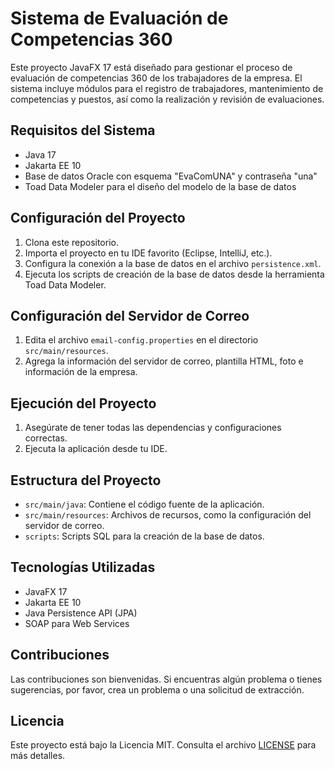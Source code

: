 # Sistema de Evaluación de Competencias 360

Este proyecto JavaFX 17 está diseñado para gestionar el proceso de evaluación de competencias 360 de los trabajadores de la empresa. El sistema incluye módulos para el registro de trabajadores, mantenimiento de competencias y puestos, así como la realización y revisión de evaluaciones.

## Requisitos del Sistema

- Java 17
- Jakarta EE 10
- Base de datos Oracle con esquema "EvaComUNA" y contraseña "una"
- Toad Data Modeler para el diseño del modelo de la base de datos

## Configuración del Proyecto

1. Clona este repositorio.
2. Importa el proyecto en tu IDE favorito (Eclipse, IntelliJ, etc.).
3. Configura la conexión a la base de datos en el archivo `persistence.xml`.
4. Ejecuta los scripts de creación de la base de datos desde la herramienta Toad Data Modeler.

## Configuración del Servidor de Correo

1. Edita el archivo `email-config.properties` en el directorio `src/main/resources`.
2. Agrega la información del servidor de correo, plantilla HTML, foto e información de la empresa.

## Ejecución del Proyecto

1. Asegúrate de tener todas las dependencias y configuraciones correctas.
2. Ejecuta la aplicación desde tu IDE.

## Estructura del Proyecto

- `src/main/java`: Contiene el código fuente de la aplicación.
- `src/main/resources`: Archivos de recursos, como la configuración del servidor de correo.
- `scripts`: Scripts SQL para la creación de la base de datos.

## Tecnologías Utilizadas

- JavaFX 17
- Jakarta EE 10
- Java Persistence API (JPA)
- SOAP para Web Services

## Contribuciones

Las contribuciones son bienvenidas. Si encuentras algún problema o tienes sugerencias, por favor, crea un problema o una solicitud de extracción.

## Licencia

Este proyecto está bajo la Licencia MIT. Consulta el archivo [LICENSE](LICENSE) para más detalles.

 
